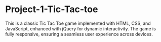 # Project-1-Tic-Tac-toe
This is a classic Tic Tac Toe game implemented with HTML, CSS, and JavaScript, enhanced with jQuery for dynamic interactivity. The game is fully responsive, ensuring a seamless user experience across devices.
